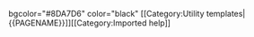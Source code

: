 bgcolor="#8DA7D6" color="black" <noinclude>[[Category:Utility templates|{{PAGENAME}}]]</noinclude><noinclude>[[Category:Imported help]]</noinclude>
